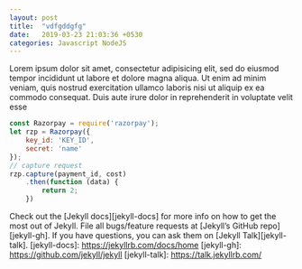 ```yaml
---
layout: post
title:  "vdfgddgfg"
date:   2019-03-23 21:03:36 +0530
categories: Javascript NodeJS
---
```

Lorem ipsum dolor sit amet, consectetur adipisicing elit, sed do eiusmod tempor incididunt ut labore et dolore magna aliqua. Ut enim ad minim veniam, quis nostrud exercitation ullamco laboris nisi ut aliquip ex ea commodo consequat. Duis aute irure dolor in reprehenderit in voluptate velit esse
```javascript
const Razorpay = require('razorpay');
let rzp = Razorpay({
	key_id: 'KEY_ID',
	secret: 'name'
});
// capture request
rzp.capture(payment_id, cost)
	.then(function (data) {
		return 2;
	})
```
Check out the [Jekyll docs][jekyll-docs] for more info on how to get the most out of Jekyll. File all bugs/feature requests at [Jekyll’s GitHub repo][jekyll-gh]. If you have questions, you can ask them on [Jekyll Talk][jekyll-talk].
[jekyll-docs]: https://jekyllrb.com/docs/home
[jekyll-gh]:   https://github.com/jekyll/jekyll
[jekyll-talk]: https://talk.jekyllrb.com/

